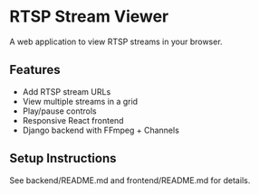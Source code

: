 # RTSP Stream Viewer

A web application to view RTSP streams in your browser.

## Features
- Add RTSP stream URLs
- View multiple streams in a grid
- Play/pause controls
- Responsive React frontend
- Django backend with FFmpeg + Channels

## Setup Instructions
See backend/README.md and frontend/README.md for details.
